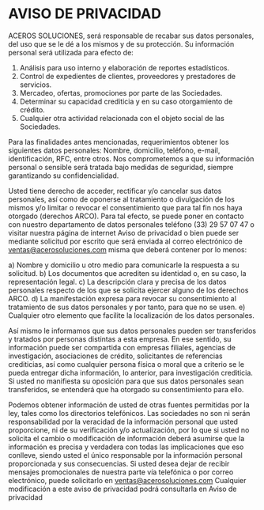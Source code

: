 # AVISO DE PRIVACIDAD

ACEROS SOLUCIONES, será responsable de recabar sus datos personales, del uso que se le dé a los mismos y de su protección. Su información personal será utilizada para efecto de:

1. Análisis para uso interno y elaboración de reportes estadísticos.
2. Control de expedientes de clientes, proveedores y prestadores de servicios.
3. Mercadeo, ofertas, promociones por parte de las Sociedades.
4. Determinar su capacidad crediticia y en su caso otorgamiento de crédito.
5. Cualquier otra actividad relacionada con el objeto social de las Sociedades.

Para las finalidades antes mencionadas, requerimientos obtener los siguientes datos personales: Nombre, domicilio, teléfono, e-mail, identificación, RFC, entre otros. Nos comprometemos a que su información personal o sensible será tratada bajo medidas de seguridad, siempre garantizando su confidencialidad.

Usted tiene derecho de acceder, rectificar y/o cancelar sus datos personales, así como de oponerse al tratamiento o divulgación de los mismos y/o limitar o revocar el consentimiento que para tal fin nos haya otorgado (derechos ARCO). Para tal efecto, se puede poner en contacto con nuestro departamento de datos personales teléfono (33) 29 57 07 47  o visitar nuestra página de internet Aviso de privacidad o bien puede ser mediante solicitud por escrito que será enviada al correo electrónico de ventas@acerosoluciones.com misma que deberá contener por lo menos:

a) Nombre y domicilio u otro medio para comunicarle la respuesta a su solicitud.
b) Los documentos que acrediten su identidad o, en su caso, la representación legal.
c) La descripción clara y precisa de los datos personales respecto de los que se solicita ejercer alguno de los derechos ARCO.
d) La manifestación expresa para revocar su consentimiento al tratamiento de sus datos personales y por tanto, para que no se usen.
e) Cualquier otro elemento que facilite la localización de los datos personales.

Así mismo le informamos que sus datos personales pueden ser transferidos y tratados por personas distintas a esta empresa. En ese sentido, su información puede ser compartida con empresas filiales, agencias de investigación, asociaciones de crédito, solicitantes de referencias crediticias, así como cualquier persona física o moral que a criterio se le pueda entregar dicha información, lo anterior, para investigación crediticia. Si usted no manifiesta su oposición para que sus datos personales sean transferidos, se entenderá que ha otorgado su consentimiento para ello.

Podemos obtener información de usted de otras fuentes permitidas por la ley, tales como los directorios telefónicos. Las sociedades no son ni serán responsabilidad por la veracidad de la información personal que usted proporcione, ni de su verificación y/o actualización, por lo que si usted no solicita el cambio o modificación de información deberá asumirse que la información es precisa y verdadera con todas las implicaciones que eso conlleve, siendo usted el único responsable por la información personal proporcionada y sus consecuencias. Si usted desea dejar de recibir mensajes promocionales de nuestra parte vía telefónica o por correo electrónico, puede solicitarlo en ventas@acerosoluciones.com Cualquier modificación a este aviso de privacidad podrá consultarla en Aviso de privacidad
